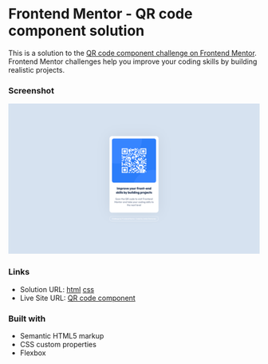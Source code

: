 # Frontend Mentor - QR code component solution

This is a solution to the [QR code component challenge on Frontend Mentor](https://www.frontendmentor.io/challenges/qr-code-component-iux_sIO_H). Frontend Mentor challenges help you improve your coding skills by building realistic projects.


### Screenshot

![](./design/dektop_ready.png)


### Links

- Solution URL: 
[html](https://github.com/antonistarzynski/qr-code-component/blob/main/index.html)
[css](https://github.com/antonistarzynski/qr-code-component/blob/main/style.css)
- Live Site URL: [QR code component](https://antonistarzynski.github.io/qr-code-component/)


### Built with

- Semantic HTML5 markup
- CSS custom properties
- Flexbox






